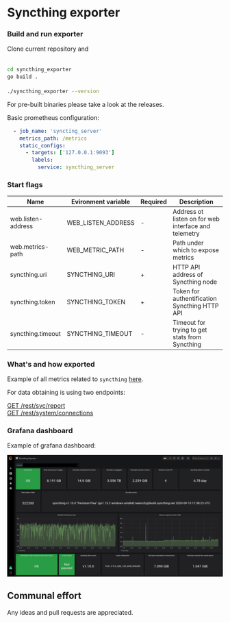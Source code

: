 # Syncthing exporter

### Build and run exporter

Clone current repository and 
```bash

cd syncthing_exporter
go build .

./syncthing_exporter --version
```

For pre-built binaries please take a look at the releases.

Basic prometheus configuration:

```yaml
  - job_name: 'syncting_server'
    metrics_path: /metrics
    static_configs:
      - targets: ['127.0.0.1:9093']
        labels:
          service: syncthing_server
```

### Start flags

Name               | Evironment variable | Required | Description
-------------------|---------------------|----------|-------------
web.listen-address | WEB_LISTEN_ADDRESS  |     -    | Address ot listen on for web interface and telemetry  
web.metrics-path   | WEB_METRIC_PATH     |     -    | Path under which to expose metrics  
syncthing.uri      | SYNCTHING_URI       |     +    | HTTP API address of Syncthing node  
syncthing.token    | SYNCTHING_TOKEN     |     +    | Token for authentification Syncthing HTTP API
syncthing.timeout  | SYNCTHING_TIMEOUT   |     -    | Timeout for trying to get stats from Syncthing

### What's and how exported

Example of all metrics related to `syncthing` [here](examples/exposed_parameters.md).

For data obtaining is using two endpoints:

[GET /rest/svc/report](https://docs.syncthing.net/rest/svc-report-get.html)  
[GET /rest/system/connections](https://docs.syncthing.net/rest/system-connections-get.html)

### Grafana dashboard

Example of grafana dashboard:

![screenshot-1.png](./examples/grafana/screenshot-1.png)


## Communal effort
Any ideas and pull requests are appreciated.
